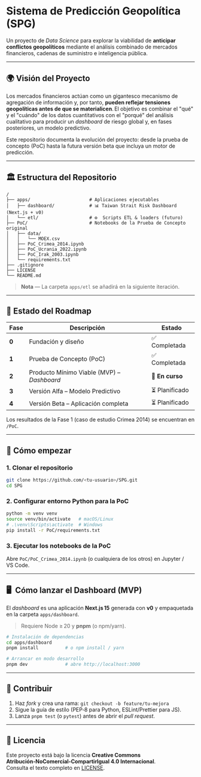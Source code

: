 # Sistema de Predicción Geopolítica (SPG)



Un proyecto de *Data Science* para explorar la viabilidad de **anticipar conflictos geopolíticos** mediante el análisis combinado de mercados financieros, cadenas de suministro e inteligencia pública.

---

## 🌍 Visión del Proyecto

Los mercados financieros actúan como un gigantesco mecanismo de agregación de información y, por tanto, **pueden reflejar tensiones geopolíticas antes de que se materialicen**. El objetivo es combinar el "qué" y el "cuándo" de los datos cuantitativos con el "porqué" del análisis cualitativo para producir un *dashboard* de riesgo global y, en fases posteriores, un modelo predictivo.

Este repositorio documenta la evolución del proyecto: desde la prueba de concepto (PoC) hasta la futura versión beta que incluya un motor de predicción.

---

## 🏛️ Estructura del Repositorio

```text
/
├── apps/                      # Aplicaciones ejecutables
│   ├── dashboard/             # 📊 Taiwan Strait Risk Dashboard (Next.js + v0)
│   └── etl/                   # ⚙️  Scripts ETL & loaders (futuro)
├── PoC/                       # Notebooks de la Prueba de Concepto original
│   ├── data/
│   │   └── MOEX.csv
│   ├── PoC_Crimea_2014.ipynb
│   ├── PoC_Ucrania_2022.ipynb
│   ├── PoC_Irak_2003.ipynb
│   └── requirements.txt
├── .gitignore
├── LICENSE
└── README.md                  
```

> **Nota** — La carpeta `apps/etl` se añadirá en la siguiente iteración.

---

## 🚦 Estado del Roadmap

| Fase  | Descripción                                | Estado          |
| ----- | ------------------------------------------ | --------------- |
| **0** | Fundación y diseño                         | ✅ Completada    |
| **1** | Prueba de Concepto (PoC)                   | ✅ Completada    |
| **2** | Producto Mínimo Viable (MVP) – *Dashboard* | 🚧 **En curso** |
| **3** | Versión Alfa – Modelo Predictivo           | ⏳ Planificado   |
| **4** | Versión Beta – Aplicación completa         | ⏳ Planificado   |

Los resultados de la Fase 1 (caso de estudio Crimea 2014) se encuentran en `/PoC`.

---

## 🚀 Cómo empezar

### 1. Clonar el repositorio

```bash
git clone https://github.com/<tu-usuario>/SPG.git
cd SPG
```

### 2. Configurar entorno Python para la PoC

```bash
python -m venv venv
source venv/bin/activate   # macOS/Linux
# .\venv\Scripts\activate  # Windows
pip install -r PoC/requirements.txt
```

### 3. Ejecutar los notebooks de la PoC

Abre `PoC/PoC_Crimea_2014.ipynb` (o cualquiera de los otros) en Jupyter / VS Code.

---

## 🖥️  Cómo lanzar el Dashboard (MVP)

El *dashboard* es una aplicación **Next.js 15** generada con **v0** y empaquetada en la carpeta `apps/dashboard`.

> Requiere Node ≥ 20 y **pnpm** (o npm/yarn).

```bash
# Instalación de dependencias
cd apps/dashboard
pnpm install          # o npm install / yarn

# Arrancar en modo desarrollo
pnpm dev              # abre http://localhost:3000
```

---

## 🤝 Contribuir

1. Haz *fork* y crea una rama: `git checkout -b feature/tu-mejora`
2. Sigue la guía de estilo (PEP‑8 para Python, ESLint/Prettier para JS).
3. Lanza `pnpm test` (o `pytest`) antes de abrir el *pull request*.

---

## 📜 Licencia

Este proyecto está bajo la licencia **Creative Commons Atribución‑NoComercial‑CompartirIgual 4.0 Internacional**.\
Consulta el texto completo en [LICENSE](LICENSE).

